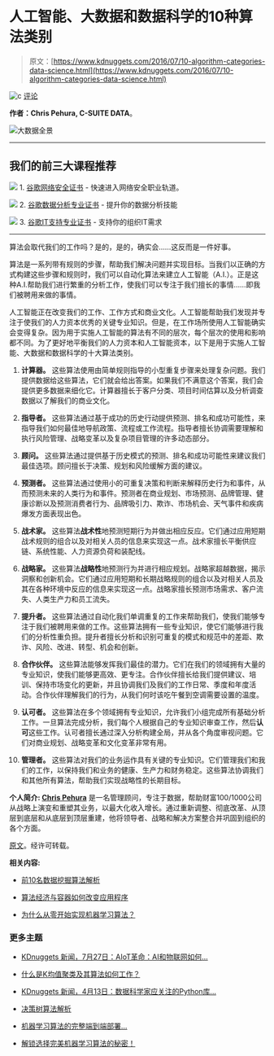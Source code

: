 # 人工智能、大数据和数据科学的10种算法类别

> 原文：[https://www.kdnuggets.com/2016/07/10-algorithm-categories-data-science.html](https://www.kdnuggets.com/2016/07/10-algorithm-categories-data-science.html)

![c](../Images/3d9c022da2d331bb56691a9617b91b90.png) [评论](#comments)

**作者：Chris Pehura, C-SUITE DATA**。

![大数据全景](../Images/0dde194b818ff3615570abe6796879bb.png)

* * *

## 我们的前三大课程推荐

![](../Images/0244c01ba9267c002ef39d4907e0b8fb.png) 1\. [谷歌网络安全证书](https://www.kdnuggets.com/google-cybersecurity) - 快速进入网络安全职业轨道。

![](../Images/e225c49c3c91745821c8c0368bf04711.png) 2\. [谷歌数据分析专业证书](https://www.kdnuggets.com/google-data-analytics) - 提升你的数据分析技能

![](../Images/0244c01ba9267c002ef39d4907e0b8fb.png) 3\. [谷歌IT支持专业证书](https://www.kdnuggets.com/google-itsupport) - 支持你的组织IT需求

* * *

算法会取代我们的工作吗？是的，是的，确实会……这反而是一件好事。

算法是一系列带有规则的步骤，帮助我们解决问题并实现目标。当我们以正确的方式构建这些步骤和规则时，我们可以自动化算法来建立人工智能（A.I.）。正是这种A.I.帮助我们进行繁重的分析工作，使我们可以专注于我们擅长的事情……即我们被聘用来做的事情。

人工智能正在改变我们的工作、工作方式和商业文化。人工智能帮助我们发现并专注于使我们的人力资本优秀的关键专业知识。但是，在工作场所使用人工智能确实会变得复杂。因为用于实施人工智能的算法有不同的层次，每个层次的使用和影响都不同。为了更好地平衡我们的人力资本和人工智能资本，以下是用于实施人工智能、大数据和数据科学的十大算法类别。

1.  **计算器。** 这些算法使用由简单规则指导的小型重复步骤来处理复杂问题。我们提供数据给这些算法，它们就会给出答案。如果我们不满意这个答案，我们会提供更多数据来细化它。计算器擅长于客户分类、项目时间估算以及分析调查数据以了解我们的商业文化。

1.  **指导者。** 这些算法通过基于成功的历史行动提供预测、排名和成功可能性，来指导我们如何最佳地导航政策、流程或工作流程。指导者擅长协调需要理解和执行风险管理、战略变革以及复杂项目管理的许多动态部分。

1.  **顾问。** 这些算法通过提供基于历史模式的预测、排名和成功可能性来建议我们最佳选项。顾问擅长于决策、规划和风险缓解方面的建议。

1.  **预测者。** 这些算法通过使用小的可重复决策和判断来解释历史行为和事件，从而预测未来的人类行为和事件。预测者在商业规划、市场预测、品牌管理、健康诊断以及预测消费者行为、品牌吸引力、欺诈、市场机会、天气事件和疾病爆发方面表现出色。

1.  **战术家。** 这些算法**战术性**地预测短期行为并做出相应反应。它们通过应用短期战术规则的组合以及对相关人员的信息来实现这一点。战术家擅长平衡供应链、系统性能、人力资源负荷和装配线。

1.  **战略家。** 这些算法**战略性**地预测行为并进行相应规划。战略家超越数据，揭示洞察和创新机会。它们通过应用短期和长期战略规则的组合以及对相关人员及其在各种环境中反应的信息来实现这一点。战略家擅长预测市场需求、客户流失、人类生产力和员工流失。

1.  **提升者。** 这些算法通过自动化我们单调重复的工作来帮助我们，使我们能够专注于我们被聘用来做的工作。这些算法拥有一些专业知识，使它们能够进行我们的分析性重负担。提升者擅长分析和识别可重复的模式和规范中的差距、欺诈、风险、改进、转型、机会和创新。

1.  **合作伙伴。** 这些算法能够发挥我们最佳的潜力。它们在我们的领域拥有大量的专业知识，使我们能够更高效、更专注。合作伙伴擅长给我们提供建议、培训、保持市场变化的更新，并且协调我们及我们的工作日常、季度和年度活动。合作伙伴理解我们的行为，从我们何时该吃午餐到空调需要设置的温度。

1.  **认可者。** 这些算法在多个领域拥有专业知识，允许我们小组完成所有基础分析工作。一旦算法完成分析，我们每个人根据自己的专业知识审查工作，然后**认可**这些工作。认可者擅长通过深入分析构建全局，并从各个角度审视问题。它们对商业规划、战略变革和文化变革非常有用。

1.  **管理者。** 这些算法对我们的业务运作具有关键的专业知识。它们管理我们和我们的工作，以保持我们和业务的健康、生产力和财务稳定。这些算法协调我们和其他所有算法，帮助我们实现战略性的长期目标。

**个人简介: [Chris Pehura](https://www.linkedin.com/in/chrispehura)** 是一名管理顾问，专注于数据，帮助财富100/1000公司从战略上演变和重塑其业务，以最大化收入增长。通过重新调整、彻底改革、从顶层到底层和从底层到顶层重建，他将领导者、战略和解决方案整合并巩固到组织的各个方面。

[原文](http://bizcatalyst360.com/10-algorithm-categories-for-a-i-big-data-and-data-science/)。经许可转载。

**相关内容:**

+   [前10名数据挖掘算法解析](/2015/05/top-10-data-mining-algorithms-explained.html)

+   [算法经济与容器如何改变应用程序](/2016/02/how-algorithm-economy-containers-are-changing-apps.html)

+   [为什么从零开始实现机器学习算法？](/2016/05/implement-machine-learning-algorithms-scratch.html)

### 更多主题

+   [KDnuggets 新闻，7月27日：AIoT革命：AI和物联网如何…](https://www.kdnuggets.com/2022/n30.html)

+   [什么是K均值聚类及其算法如何工作？](https://www.kdnuggets.com/2023/05/kmeans-clustering-algorithm-work.html)

+   [KDnuggets 新闻，4月13日：数据科学家应关注的Python库…](https://www.kdnuggets.com/2022/n15.html)

+   [决策树算法解析](https://www.kdnuggets.com/2020/01/decision-tree-algorithm-explained.html)

+   [机器学习算法的完整端到端部署…](https://www.kdnuggets.com/2021/12/deployment-machine-learning-algorithm-live-production-environment.html)

+   [解锁选择完美机器学习算法的秘密！](https://www.kdnuggets.com/2023/07/ml-algorithm-choose.html)
